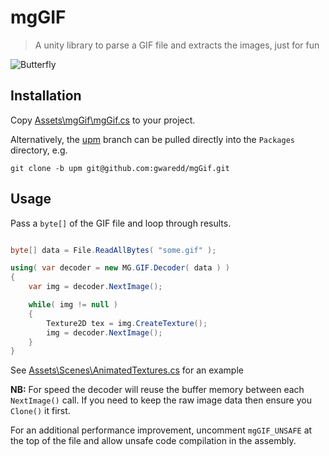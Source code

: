 # mgGIF
> A unity library to parse a GIF file and extracts the images, just for fun

![Butterfly](https://gwaredd.github.io/mgGif/butterfly.gif)

## Installation

Copy [Assets\mgGif\mgGif.cs](https://github.com/gwaredd/mgGif/blob/master/Assets/mgGif/mgGif.cs) to your project.

Alternatively, the [upm](https://github.com/gwaredd/mgGif/tree/upm) branch can be pulled directly into the `Packages` directory, e.g.

```
git clone -b upm git@github.com:gwaredd/mgGif.git
```

## Usage

Pass a `byte[]` of the GIF file and loop through results.

```cs

byte[] data = File.ReadAllBytes( "some.gif" );

using( var decoder = new MG.GIF.Decoder( data ) )
{
    var img = decoder.NextImage();

    while( img != null )
    {
        Texture2D tex = img.CreateTexture();
        img = decoder.NextImage();
    }
}
```

See [Assets\Scenes\AnimatedTextures.cs](https://github.com/gwaredd/mgGif/blob/master/Assets/Scenes/AnimatedTextures.cs) for an example

**NB:** For speed the decoder will reuse the buffer memory between each `NextImage()` call. If you need to keep the raw image data then ensure you `Clone()` it first.

For an additional performance improvement, uncomment `mgGIF_UNSAFE` at the top of the file and allow unsafe code compilation in the assembly.
